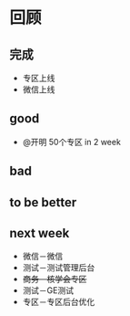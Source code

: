 # 回顾

## 完成
* 专区上线
* 微信上线

## good
* @开明 50个专区 in 2 week

## bad

## to be better

## next week
* 微信－微信
* 测试－测试管理后台
* ~~商务－核学会专区~~
* 测试－GE测试
* 专区－专区后台优化

